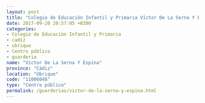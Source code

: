 ```yaml
---
layout: post
title: "Colegio de Educación Infantil y Primaria Víctor De La Serna Y Espina"
date: 2017-09-20 20:57:05 +0200
categories:
- Colegio de Educación Infantil y Primaria
- cadiz
- ubrique
- Centro público
- guarderia
name: "Víctor De La Serna Y Espina"
province: "Cádiz"
location: "Ubrique"
code: "11006048"
type: "Centro público"
permalink: /guarderias/victor-de-la-serna-y-espina.html
---
```

